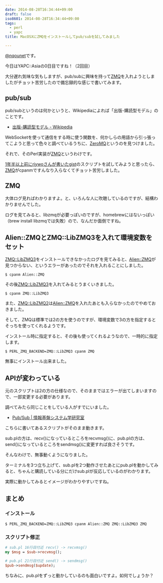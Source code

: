 ```yaml
---
date: 2014-08-28T16:34:44+09:00
draft: false
iso8601: 2014-08-28T16:34:44+09:00
tags:
  - perl
  - yapc
title: MacOSXにZMQをインストールしてpub/subを試してみました

---
```


<p><a href="https://twitter.com/nqounet">@nqounet</a>です。</p>

<p>今日はYAPC::Asiaの0日目ですね！（2回目）</p>

<p>大分遅れ気味な気もしますが、pub/subに興味を持って<a href="https://metacpan.org/pod/ZMQ">ZMQ</a>を入れようとしましたがチョット苦労したので備忘録的な感じで書いてみます。</p>



<h2>pub/sub</h2>

<p>pub/subというのは何かというと、Wikipediaによれば「出版-購読型モデル」のことです。</p>

<ul>
<li><a href="http://ja.wikipedia.org/wiki/%E5%87%BA%E7%89%88-%E8%B3%BC%E8%AA%AD%E5%9E%8B%E3%83%A2%E3%83%87%E3%83%AB">出版-購読型モデル - Wikipedia</a></li>
</ul>

<p>WebSocketを使って通信をする時に使う関数を、何かしらの用語から引っ張ってこようと思って色々と調べているうちに、<a href="http://zeromq.org/">ZeroMQ</a>というのを見つけました。</p>

<p>それで、そのPerl実装が<a href="https://metacpan.org/pod/ZMQ">ZMQ</a>というわけです。</p>

<p><a href="https://gist.github.com/riywo/4070597">1年半以上前にriywoさんが書いたgist</a>のスクリプトを試してみようと思ったら、<a href="https://metacpan.org/pod/ZMQ">ZMQ</a>がcpanmですんなり入らなくてチョット苦労しました。</p>

<h2>ZMQ</h2>

<p>大体ログ見ればわかりますよ。と、いろんな人に吹聴しているのですが、結構わかりませんでした。</p>

<p>ログを見てみると、libzmqが必要っぽいのですが、homebrewにはないっぽい（brew install libzmqでは失敗）ので、なんだか面倒ですね。</p>

<h2>Alien::ZMQとZMQ::LibZMQ3を入れて環境変数をセット</h2>

<p><a href="https://metacpan.org/pod/ZMQ::LibZMQ3">ZMQ::LibZMQ3</a>をインストールできなかったログを見てみると、<a href="https://metacpan.org/pod/Alien::ZMQ">Alien::ZMQ</a>が見つからない、というエラーがあったのでそれを入れることにしました。</p>

```shell
$ cpanm Alien::ZMQ
```

<p>その後<a href="https://metacpan.org/pod/ZMQ::LibZMQ3">ZMQ::LibZMQ3</a>を入れてみるとうまくいきました。</p>

```shell
$ cpanm ZMQ::LibZMQ3
```

<p>また、<a href="https://metacpan.org/pod/ZMQ::LibZMQ2">ZMQ::LibZMQ2</a>は<a href="https://metacpan.org/pod/Alien::ZMQ">Alien::ZMQ</a>を入れたあとも入らなかったのでやめておきました。</p>

<p>そして、ZMQは標準では2の方を使うのですが、環境変数で3の方を指定するとそっちを使ってくれるようです。</p>

<p>インストール時に指定すると、その後も使ってくれるようなので、一時的に指定します。</p>

```shell
$ PERL_ZMQ_BACKEND=ZMQ::LibZMQ3 cpanm ZMQ
```

<p>無事にインストール出来ました。</p>

<h2>APIが変わっている</h2>

<p>元のスクリプトは2の方の仕様なので、そのままではエラーが出てしまいますので、一部変更する必要があります。</p>

<p>調べてみたら同じことをしている人がすでにいました。</p>

<ul>
<li><a href="http://inet-lab.naist.jp/tag/pubsub/">Pub/Sub | 情報基盤システム学研究室</a></li>
</ul>

<p>こちらに書いてあるスクリプトがそのまま動きます。</p>

<p>sub.plの方は、recv()になっているところをrecvmsg()に、pub.plの方は、send()になっているところをsendmsg()に変更すれば良さそうです。</p>

<p>そんなわけで、無事動くようになりました。</p>

<p>ターミナルを3つ立ち上げて、sub.plを2つ動作させたあとにpub.plを動かしてみると、ちゃんと購読している分にだけsub.plが反応しているのがわかります。</p>

<p>実際に動かしてみるとイメージがわかりやすいですね。</p>

<h2>まとめ</h2>

<h3>インストール</h3>

```shell
$ PERL_ZMQ_BACKEND=ZMQ::LibZMQ3 cpanm Alien::ZMQ ZMQ::LibZMQ3 ZMQ
```

<h3>スクリプト修正</h3>

```perl
# sub.pl 16行目付近 recv() -> recvmsg()
my $msg = $sub->recvmsg();

# pub.pl 21行目付近 send() -> sendmsg()
$pub->sendmsg($update);
```

<p>ちなみに、pub.plをずっと動かしているのも面白いですよ。如何でしょうか？</p>
    	